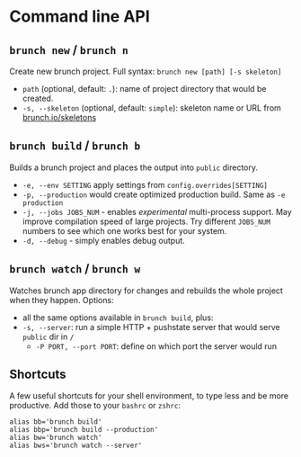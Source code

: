 # Command line API

## `brunch new` / `brunch n`

Create new brunch project. Full syntax: `brunch new [path] [-s skeleton]`

* `path` (optional, default: `.`): name of project directory that would be created.
* `-s, --skeleton` (optional, default: `simple`): skeleton name or URL from [brunch.io/skeletons](http://brunch.io/skeletons)

## `brunch build` / `brunch b`

Builds a brunch project and places the output into `public` directory.

* `-e, --env SETTING` apply settings from `config.overrides[SETTING]`
* `-p, --production` would create optimized production build. Same as `-e production`
* `-j, --jobs JOBS_NUM` - enables *experimental* multi-process support.
May improve compilation speed of large projects.
Try different `JOBS_NUM` numbers to see which one works best for your system.
* `-d, --debug` - simply enables debug output.

## `brunch watch` / `brunch w`

Watches brunch app directory for changes and rebuilds the whole project when they happen. Options:

* all the same options available in `brunch build`, plus:
* `-s, --server`: run a simple HTTP + pushstate server that would serve `public` dir in `/`
    * `-P PORT, --port PORT`: define on which port the server would run

## Shortcuts

A few useful shortcuts for your shell environment, to type less and be more productive.
Add those to your `bashrc` or `zshrc`:

```
alias bb='brunch build'
alias bbp='brunch build --production'
alias bw='brunch watch'
alias bws='brunch watch --server'
```

